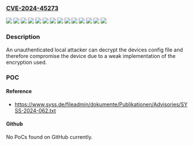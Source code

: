 ### [CVE-2024-45273](https://cve.mitre.org/cgi-bin/cvename.cgi?name=CVE-2024-45273)
![](https://img.shields.io/static/v1?label=Product&message=REX100&color=blue)
![](https://img.shields.io/static/v1?label=Product&message=REX200%2F250&color=blue)
![](https://img.shields.io/static/v1?label=Product&message=REX300&color=blue)
![](https://img.shields.io/static/v1?label=Product&message=mbCONNECT24&color=blue)
![](https://img.shields.io/static/v1?label=Product&message=mbNET%20HW1&color=blue)
![](https://img.shields.io/static/v1?label=Product&message=mbNET%2FmbNET.rokey&color=blue)
![](https://img.shields.io/static/v1?label=Product&message=mbNET.mini&color=blue)
![](https://img.shields.io/static/v1?label=Product&message=mbSPIDER&color=blue)
![](https://img.shields.io/static/v1?label=Product&message=myREX24%20V2&color=blue)
![](https://img.shields.io/static/v1?label=Product&message=myREX24.virtual&color=blue)
![](https://img.shields.io/static/v1?label=Product&message=mymbCONNECT24&color=blue)
![](https://img.shields.io/static/v1?label=Version&message=0%20&color=brightgreen)
![](https://img.shields.io/static/v1?label=Version&message=0.0.0%20&color=brightgreen)
![](https://img.shields.io/static/v1?label=Vulnerability&message=CWE-261%3A%20Weak%20Encoding%20for%20Password&color=brightgreen)

### Description

An unauthenticated local attacker can decrypt the devices config file and therefore compromise the device due to a weak implementation of the encryption used.

### POC

#### Reference
- https://www.syss.de/fileadmin/dokumente/Publikationen/Advisories/SYSS-2024-062.txt

#### Github
No PoCs found on GitHub currently.

